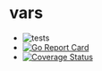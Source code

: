 # vars

- ![tests](https://github.com/howi-lib/vars/workflows/tests/badge.svg)
- [![Go Report Card](https://goreportcard.com/badge/github.com/howi-lib/vars)](https://goreportcard.com/report/github.com/howi-lib/vars)
- [![Coverage Status](https://coveralls.io/repos/github/howi-lib/vars/badge.svg)](https://coveralls.io/github/howi-lib/vars)
